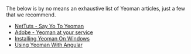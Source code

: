 The below is by no means an exhaustive list of Yeoman articles, just a few that we recommend.

* [NetTuts - Say Yo To Yeoman](http://net.tutsplus.com/tutorials/tools-and-tips/say-yo-to-yeoman/)
* [Adobe - Yeoman at your service](http://www.adobe.com/devnet/html5/articles/yeoman-at-your-service.html)
* [Installing Yeoman On Windows](http://www.decodize.com/css/installing-yeoman-front-end-development-stack-windows/)
* [Using Yeoman With Angular](http://briantford.com/blog/angular-yeoman.html)